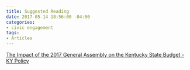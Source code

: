 ```yaml
---
title: Suggested Reading
date: 2017-05-14 18:56:00 -04:00
categories:
- civic engagement
tags:
- Articles
---
```


<a class="embedly-card" href="http://kypolicy.org/impact-2017-general-assembly-kentucky-state-budget/">The Impact of the 2017 General Assembly on the Kentucky State Budget - KY Policy</a><script async src="//cdn.embedly.com/widgets/platform.js" charset="UTF-8"></script>